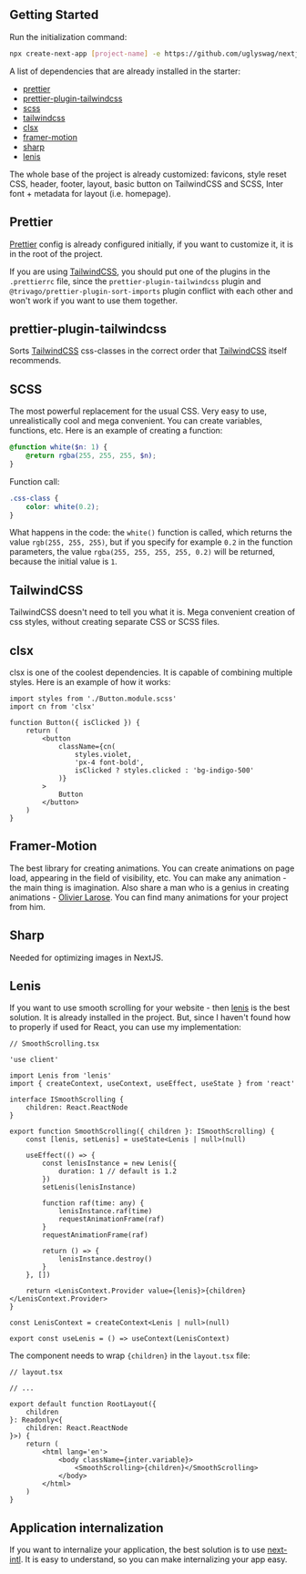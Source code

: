 ## Getting Started

Run the initialization command:

```bash
npx create-next-app [project-name] -e https://github.com/uglyswag/nextjs-starter
```

A list of dependencies that are already installed in the starter:

- [prettier](https://github.com/prettier/prettier)
- [prettier-plugin-tailwindcss](https://github.com/tailwindlabs/prettier-plugin-tailwindcss)
- [scss](https://github.com/sass/sass)
- [tailwindcss](https://tailwindcss.com)
- [clsx](https://github.com/lukeed/clsx)
- [framer-motion](https://www.framer.com/motion)
- [sharp](https://github.com/lovell/sharp)
- [lenis](https://lenis.darkroom.engineering)

The whole base of the project is already customized: favicons, style reset CSS, header, footer, layout, basic button on TailwindCSS and SCSS, Inter font + metadata for layout (i.e. homepage).

## Prettier

[Prettier](https://github.com/prettier/prettier) config is already configured initially, if you want to customize it, it is in the root of the project.

If you are using [TailwindCSS](https://tailwindcss.com), you should put one of the plugins in the `.prettierrc` file, since the `prettier-plugin-tailwindcss` plugin and `@trivago/prettier-plugin-sort-imports` plugin conflict with each other and won't work if you want to use them together.

## prettier-plugin-tailwindcss

Sorts [TailwindCSS](https://tailwindcss.com) css-classes in the correct order that [TailwindCSS](https://tailwindcss.com) itself recommends.

## SCSS

The most powerful replacement for the usual CSS. Very easy to use, unrealistically cool and mega convenient. You can create variables, functions, etc. Here is an example of creating a function:

```scss
@function white($n: 1) {
	@return rgba(255, 255, 255, $n);
}
```

Function call:

```scss
.css-class {
	color: white(0.2);
}
```

What happens in the code: the `white()` function is called, which returns the value `rgb(255, 255, 255)`, but if you specify for example `0.2` in the function parameters, the value `rgba(255, 255, 255, 255, 0.2)` will be returned, because the initial value is `1`.

## TailwindCSS

TailwindCSS doesn't need to tell you what it is. Mega convenient creation of css styles, without creating separate CSS or SCSS files.

## clsx

clsx is one of the coolest dependencies. It is capable of combining multiple styles. Here is an example of how it works:

```tsx
import styles from './Button.module.scss'
import cn from 'clsx'

function Button({ isClicked }) {
	return (
		<button
			className={cn(
				styles.violet,
				'px-4 font-bold',
				isClicked ? styles.clicked : 'bg-indigo-500'
			)}
		>
			Button
		</button>
	)
}
```

## Framer-Motion

The best library for creating animations. You can create animations on page load, appearing in the field of visibility, etc. You can make any animation - the main thing is imagination. Also share a man who is a genius in creating animations - [Olivier Larose](https://blog.olivierlarose.com). You can find many animations for your project from him.

## Sharp

Needed for optimizing images in NextJS.

## Lenis

If you want to use smooth scrolling for your website - then [lenis](https://lenis.darkroom.engineering) is the best solution. It is already installed in the project. But, since I haven't found how to properly if used for React, you can use my implementation:

```tsx
// SmoothScrolling.tsx

'use client'

import Lenis from 'lenis'
import { createContext, useContext, useEffect, useState } from 'react'

interface ISmoothScrolling {
	children: React.ReactNode
}

export function SmoothScrolling({ children }: ISmoothScrolling) {
	const [lenis, setLenis] = useState<Lenis | null>(null)

	useEffect(() => {
		const lenisInstance = new Lenis({
			duration: 1 // default is 1.2
		})
		setLenis(lenisInstance)

		function raf(time: any) {
			lenisInstance.raf(time)
			requestAnimationFrame(raf)
		}
		requestAnimationFrame(raf)

		return () => {
			lenisInstance.destroy()
		}
	}, [])

	return <LenisContext.Provider value={lenis}>{children}</LenisContext.Provider>
}

const LenisContext = createContext<Lenis | null>(null)

export const useLenis = () => useContext(LenisContext)
```

The component needs to wrap `{children}` in the `layout.tsx` file:

```tsx
// layout.tsx

// ...

export default function RootLayout({
	children
}: Readonly<{
	children: React.ReactNode
}>) {
	return (
		<html lang='en'>
			<body className={inter.variable}>
				<SmoothScrolling>{children}</SmoothScrolling>
			</body>
		</html>
	)
}
```

## Application internalization

If you want to internalize your application, the best solution is to use [next-intl](https://next-intl-docs.vercel.app). It is easy to understand, so you can make internalizing your app easy.
